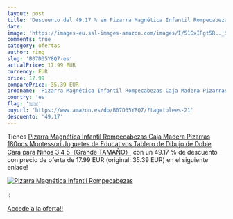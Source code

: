 ```yaml
---
layout: post
title: 'Descuento del 49.17 % en Pizarra Magnética Infantil Rompecabezas '
date: 
image: 'https://images-eu.ssl-images-amazon.com/images/I/51GxIFgt5RL._SL200_.jpg'
comments: true
category: ofertas
author: ring
slug: 'B07D35Y8Q7-es'
actualPrice: 17.99 EUR
currency: EUR
price: 17.99
comparePrice: 35.39 EUR
prodname: 'Pizarra Magnética Infantil Rompecabezas Caja Madera Pizarras 180pcs Montessori Juguetes de Educativos Tablero de Dibujo de Doble Cara para Niños 3 4 5（Grande TAMAÑO）'
country: 'es'
flag: '🇪🇸'
buyurl: 'https://www.amazon.es/dp/B07D35Y8Q7/?tag=tolees-21'
descuento: '49.17'
---
```


Tienes [Pizarra Magnética Infantil Rompecabezas Caja Madera Pizarras 180pcs Montessori Juguetes de Educativos Tablero de Dibujo de Doble Cara para Niños 3 4 5（Grande TAMAÑO）](https://www.amazon.es/dp/B07D35Y8Q7/?tag=tolees-21) con un 49.17 % de descuento con precio de oferta de 17.99 EUR (original: 35.39 EUR) en el siguiente enlace!

[![Pizarra Magnética Infantil Rompecabezas ](https://images-eu.ssl-images-amazon.com/images/I/51GxIFgt5RL._SL200_.jpg)](https://www.amazon.es/dp/B07D35Y8Q7/?tag=tolees-21)

ℹ️:


[Accede a la oferta!!](https://www.amazon.es/dp/B07D35Y8Q7/?tag=tolees-21)
